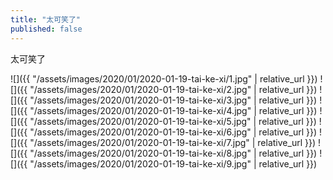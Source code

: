 ```yaml
---
title: "太可笑了"
published: false
---
```

太可笑了



![]({{ "/assets/images/2020/01/2020-01-19-tai-ke-xi/1.jpg" | relative_url }})
![]({{ "/assets/images/2020/01/2020-01-19-tai-ke-xi/2.jpg" | relative_url }})
![]({{ "/assets/images/2020/01/2020-01-19-tai-ke-xi/3.jpg" | relative_url }})
![]({{ "/assets/images/2020/01/2020-01-19-tai-ke-xi/4.jpg" | relative_url }})
![]({{ "/assets/images/2020/01/2020-01-19-tai-ke-xi/5.jpg" | relative_url }})
![]({{ "/assets/images/2020/01/2020-01-19-tai-ke-xi/6.jpg" | relative_url }})
![]({{ "/assets/images/2020/01/2020-01-19-tai-ke-xi/7.jpg" | relative_url }})
![]({{ "/assets/images/2020/01/2020-01-19-tai-ke-xi/8.jpg" | relative_url }})
![]({{ "/assets/images/2020/01/2020-01-19-tai-ke-xi/9.jpg" | relative_url }})
